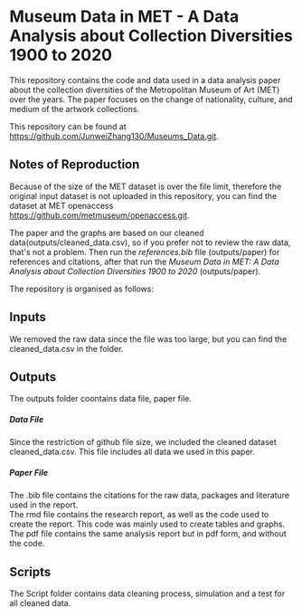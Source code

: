 # Museum Data in MET - A Data Analysis about Collection Diversities 1900 to 2020

This repository contains the code and data used in a data analysis paper about the collection diversities of the Metropolitan Museum of Art (MET) over the years. The paper focuses on the change of nationality, culture, and medium of the artwork collections.

This repository can be found at https://github.com/JunweiZhang130/Museums_Data.git.

## Notes of Reproduction
Because of the size of the MET dataset is over the file limit, therefore the original input dataset is not uploaded in this repository, you can find the dataset at MET openaccess https://github.com/metmuseum/openaccess.git.

The paper and the graphs are based on our cleaned data(outputs/cleaned_data.csv), so if you prefer not to review the raw data, that's not a problem. Then run the *references.bib* file (outputs/paper) for references and citations, after that run the *Museum Data in MET: A Data Analysis about Collection Diversities 1900 to 2020* (outputs/paper). 

The repository is organised as follows:                  
## Inputs                
We removed the raw data since the file was too large, but you can find the cleaned_data.csv in the folder.             

## Outputs                   
The outputs folder coontains data file, paper file.

##### Data File                     
Since the restriction of github file size, we included the cleaned dataset cleaned_data.csv. This file includes all data we used in this paper.              

##### Paper File              
The .bib file contains the citations for the raw data, packages and literature used in the report.           
The rmd file contains the research report, as well as the code used to create the report. This code was mainly used to create tables and graphs.               
The pdf file contains the same analysis report but in pdf form, and without the code. 

## Scripts            
The Script folder contains data cleaning process, simulation and a test for all cleaned data.             
